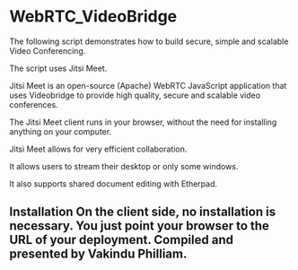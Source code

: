 # WebRTC_VideoBridge
 The following script demonstrates how to build secure, simple and scalable Video Conferencing. 
 
 The script uses Jitsi Meet. 
 
 Jitsi Meet is an open-source (Apache) WebRTC JavaScript application that uses Videobridge to provide high quality, secure and scalable video conferences. 
 
 The Jitsi Meet client runs in your browser, without the need for installing anything on your computer. 
 
 Jitsi Meet allows for very efficient collaboration. 
 
 It allows users to stream their desktop or only some windows. 
 
 It also supports shared document editing with Etherpad. 
 
 ## Installation On the client side, no installation is necessary. You just point your browser to the URL of your deployment.  Compiled and presented by Vakindu Philliam.
